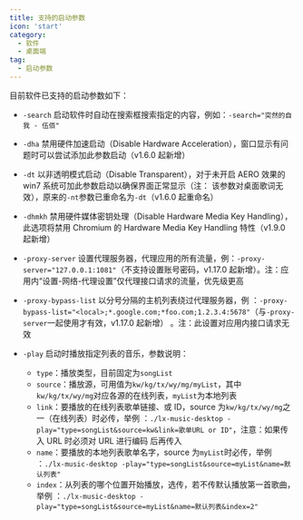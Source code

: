 ```yaml
---
title: 支持的启动参数
icon: 'start'
category:
  - 软件
  - 桌面端
tag:
  - 启动参数
---
```


目前软件已支持的启动参数如下：

- `-search` 启动软件时自动在搜索框搜索指定的内容，例如：`-search="突然的自我 - 伍佰"`

- `-dha` 禁用硬件加速启动（Disable Hardware Acceleration），窗口显示有问题时可以尝试添加此参数启动（v1.6.0 起新增）

- `-dt` 以非透明模式启动（Disable Transparent），对于未开启 AERO 效果的 win7 系统可加此参数启动以确保界面正常显示（注：
  该参数对桌面歌词无效），原来的`-nt`参数已重命名为`-dt`（v1.6.0 起重命名）

- `-dhmkh` 禁用硬件媒体密钥处理（Disable Hardware Media Key Handling），此选项将禁用 Chromium 的 Hardware Media Key
  Handling 特性（v1.9.0 起新增）

- `-proxy-server` 设置代理服务器，代理应用的所有流量，例：`-proxy-server="127.0.0.1:1081"`（不支持设置账号密码，v1.17.0
  起新增）。注：应用内“设置-网络-代理设置”仅代理接口请求的流量，优先级更高

- `-proxy-bypass-list` 以分号分隔的主机列表绕过代理服务器，例
  ：`-proxy-bypass-list="<local>;*.google.com;*foo.com;1.2.3.4:5678"`（与`-proxy-server`一起使用才有效，v1.17.0 起新增）
  。注：此设置对应用内接口请求无效
- `-play` 启动时播放指定列表的音乐，参数说明：
  - `type`：播放类型，目前固定为`songList`
  - `source`：播放源，可用值为`kw/kg/tx/wy/mg/myList`，其中`kw/kg/tx/wy/mg`对应各源的在线列表，`myList`为本地列表
  - `link`：要播放的在线列表歌单链接、或 ID，source 为`kw/kg/tx/wy/mg`之一（在线列表）时必传，举例
    ：`./lx-music-desktop -play="type=songList&source=kw&link=歌单URL or ID"`，注意：如果传入 URL 时必须对 URL 进行编码
    后再传入
  - `name`：要播放的本地列表歌单名字，source 为`myList`时必传，举例
    ：`./lx-music-desktop -play="type=songList&source=myList&name=默认列表"`
  - `index`：从列表的哪个位置开始播放，选传，若不传默认播放第一首歌曲，举例
    ：`./lx-music-desktop -play="type=songList&source=myList&name=默认列表&index=2"`
